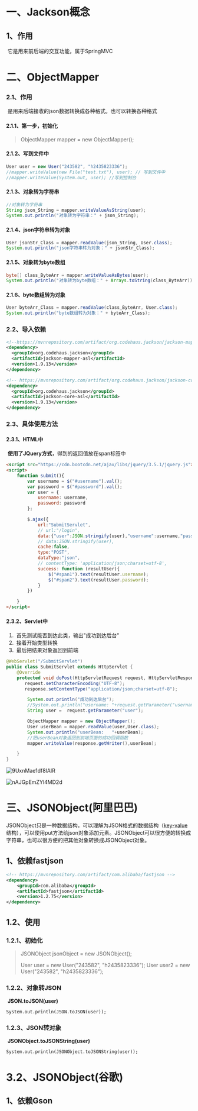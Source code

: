 # 一、Jackson概念

## **1、作用**

​	它是用来前后端的交互功能，属于SpringMVC

# 二、ObjectMapper

### 2.1、作用

​	是用来后端接收的json数据转换成各种格式。也可以转换各种格式

#### 2.1.1、第一步，初始化

> ObjectMapper mapper = new ObjectMapper();

#### 2.1.2、写到文件中

```java
User user = new User("243582", "h2435823336");
//mapper.writeValue(new File("test.txt"), user); // 写到文件中
//mapper.writeValue(System.out, user); //写到控制台
```



#### **2.1.3、对象转为字符串**

```java
//对象转为字符串
String json_String = mapper.writeValueAsString(user);
System.out.println("对象转为字符串：" + json_String);
```



#### **2.1.4、json字符串转为对象**

```java
User jsonStr_Class = mapper.readValue(json_String, User.class);
System.out.println("json字符串转为对象：" + jsonStr_Class);
```

#### **2.1.5、对象转为byte数组**

```java
byte[] class_ByteArr = mapper.writeValueAsBytes(user);
System.out.println("对象转为byte数组：" + Arrays.toString(class_ByteArr));
```



#### **2.1.6、byte数组转为对象**

```java
User byteArr_Class = mapper.readValue(class_ByteArr, User.class);
System.out.println("byte数组转为对象：" + byteArr_Class);
```



### 2.2、**导入依赖**

```xml
<!--https://mvnrepository.com/artifact/org.codehaus.jackson/jackson-mapper-asl -->
<dependency>
  <groupId>org.codehaus.jackson</groupId>
  <artifactId>jackson-mapper-asl</artifactId>
  <version>1.9.13</version>
</dependency>
```

```xml
<!-- https://mvnrepository.com/artifact/org.codehaus.jackson/jackson-core-asl -->
<dependency>
  <groupId>org.codehaus.jackson</groupId>
  <artifactId>jackson-core-asl</artifactId>
  <version>1.9.13</version>
</dependency>
```

### **2.3、具体使用方法**

#### **2.3.1、HTML中**

​	**使用了JQuery方式**，得到的返回值放在span标签中

```html
<script src="https://cdn.bootcdn.net/ajax/libs/jquery/3.5.1/jquery.js"></script>
<script>
    function submit(){
        var username = $("#username").val();
        var password = $("#password").val();
        var user = {
            username: username,
            password: password
        };

        $.ajax({
            url:"SubmitServlet",
            // url:"/login",
            data:{"user":JSON.stringify(user),"username":username,"password":password},
            // data:JSON.stringify(user),
            cache:false,
            type:"POST",
            dataType:"json",
            // contentType: 'application/json;charset=utf-8',
            success: function (resultUser){
                $("#span1").text(resultUser.username);
                $("#span2").text(resultUser.password);
            }
        })

    }
</script>
```

#### **2.3.2、Servlet中**

1. ​	首先测试能否到达此类，输出"成功到达后台"
2. ​	接着开始类型转换
3. ​	最后把结果对象返回到前端

```java
@WebServlet("/SubmitServlet")
public class SubmitServlet extends HttpServlet {
    @Override
    protected void doPost(HttpServletRequest request, HttpServletResponse response) throws IOException {
       request.setCharacterEncoding("UTF-8");
       response.setContentType("application/json;charset=utf-8");

        System.out.println("成功到达后台");
        //System.out.println("username: "+request.getParameter("username")+"    "+"password: "+request.getParameter("password"));
        String user =  request.getParameter("user");

        ObjectMapper mapper = new ObjectMapper();
        User userBean = mapper.readValue(user,User.class);
        System.out.println("userBean:   "+userBean);
		//把userBean对象返回到前端页面的成功回调函数
        mapper.writeValue(response.getWriter(),userBean);

    }
}
```

![9UxnMae1df8IAlR](https://heyufei-1305336662.cos.ap-shanghai.myqcloud.com/my_img/20210803132323.png)

![nAJGpEmZYl4MD2d](https://heyufei-1305336662.cos.ap-shanghai.myqcloud.com/my_img/20210803132328.png)





# 三、JSONObject(阿里巴巴)

JSONObject只是一种数据结构，可以理解为JSON格式的数据结构（[key-value]() 结构），可以使用put方法给json对象添加元素。JSONObject可以很方便的转换成字符串，也可以很方便的把其他对象转换成JSONObject对象。

## **1、依赖fastjson**

```xml
<!-- https://mvnrepository.com/artifact/com.alibaba/fastjson -->
<dependency>
    <groupId>com.alibaba</groupId>
    <artifactId>fastjson</artifactId>
    <version>1.2.75</version>
</dependency>
```

## **1.2、使用**

### 1.2.1、初始化

> JSONObject jsonObject = new JSONObject();
>
> 
>
> User user = new User("243582", "h2435823336");
> User user2 = new User("243582", "h2435823336");

### **1.2.2、对象转JSON**

​	**JSON.toJSON(user)**

```
System.out.println(JSON.toJSON(user));
```

### **1.2.3、JSON转对象**

​	**JSONObject.toJSONString(user)**

```
System.out.println(JSONObject.toJSONString(user));
```



# 3.2、JSONObject(谷歌)

## **1、依赖Gson**

